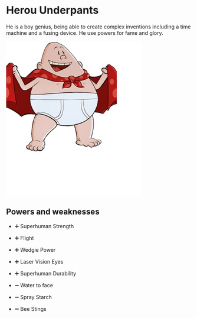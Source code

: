 # Herou Underpants

He is a boy genius, being able to create complex inventions including a time machine and a fusing device. He use powers for fame and glory. 

![hero picture](./../images/herou-underpants-character.jpg)
## Powers and weaknesses

- ➕ Superhuman Strength
- ➕ Flight
- ➕ Wedgie Power 
- ➕ Laser Vision Eyes
- ➕ Superhuman Durability

- ➖ Water to face 
- ➖ Spray Starch
- ➖ Bee Stings 